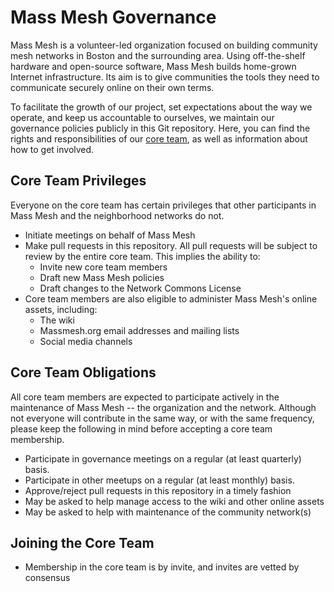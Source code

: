 # Mass Mesh Governance

Mass Mesh is a volunteer-led organization focused on building community mesh networks in Boston and the surrounding area. Using off-the-shelf hardware and open-source software, Mass Mesh builds home-grown Internet infrastructure. Its aim is to give communities the tools they need to communicate securely online on their own terms.

To facilitate the growth of our project, set expectations about the way we operate, and keep us accountable to ourselves, we maintain our governance policies publicly in this Git repository. Here, you can find the rights and responsibilities of our [core team](members.md), as well as information about how to get involved.

## Core Team Privileges
Everyone on the core team has certain privileges that other participants in Mass Mesh and the neighborhood networks do not. 
- Initiate meetings on behalf of Mass Mesh
- Make pull requests in this repository. All pull requests will be subject to review by the entire core team. This implies the ability to:
  - Invite new core team members
  - Draft new Mass Mesh policies
  - Draft changes to the Network Commons License
- Core team members are also eligible to administer Mass Mesh's online assets, including:
  - The wiki
  - Massmesh.org email addresses and mailing lists
  - Social media channels

## Core Team Obligations
All core team members are expected to participate actively in the maintenance of Mass Mesh -- the organization and the network. Although not everyone will contribute in the same way, or with the same frequency, please keep the following in mind before accepting a core team membership.
- Participate in governance meetings on a regular (at least quarterly) basis.
- Participate in other meetups on a regular (at least monthly) basis.
- Approve/reject pull requests in this repository in a timely fashion
- May be asked to help manage access to the wiki and other online assets
- May be asked to help with maintenance of the community network(s)

## Joining the Core Team
- Membership in the core team is by invite, and invites are vetted by consensus
